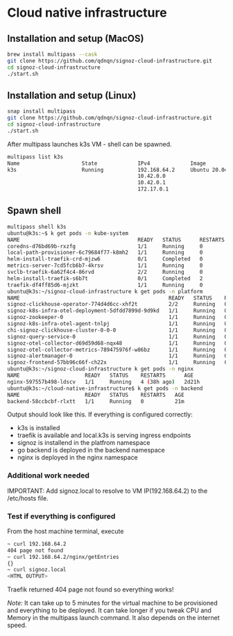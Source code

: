 # Cloud native infrastructure

## Installation and setup (MacOS)

```bash
brew install multipass --cask
git clone https://github.com/qdnqn/signoz-cloud-infrastructure.git 
cd signoz-cloud-infrastructure
./start.sh
```

## Installation and setup (Linux)
```bash
snap install multipass
git clone https://github.com/qdnqn/signoz-cloud-infrastructure.git 
cd signoz-cloud-infrastructure
./start.sh
```

After multipass launches k3s VM - shell can be spawned. 

```bash
multipass list k3s
Name                    State             IPv4             Image
k3s                     Running           192.168.64.2     Ubuntu 20.04 LTS
                                          10.42.0.0
                                          10.42.0.1
                                          172.17.0.1
```

## Spawn shell
```bash
multipass shell k3s
ubuntu@k3s:~$ k get pods -n kube-system
NAME                                      READY   STATUS      RESTARTS   AGE
coredns-d76bd69b-rxzfg                    1/1     Running     0          6h7m
local-path-provisioner-6c79684f77-k8mh2   1/1     Running     0          6h7m
helm-install-traefik-crd-mjzw6            0/1     Completed   0          6h7m
metrics-server-7cd5fcb6b7-4krsv           1/1     Running     0          6h7m
svclb-traefik-6a62f4c4-86rvd              2/2     Running     0          6h5m
helm-install-traefik-s6b7t                0/1     Completed   2          6h7m
traefik-df4ff85d6-mjzkt                   1/1     Running     0          6h5m
ubuntu@k3s:~/signoz-cloud-infrastructure k get pods -n platform
NAME                                                READY   STATUS    RESTARTS   AGE
signoz-clickhouse-operator-774d4d6cc-xhf2t          2/2     Running   0          38h
signoz-k8s-infra-otel-deployment-5dfdd7899d-9d9kd   1/1     Running   0          38h
signoz-zookeeper-0                                  1/1     Running   0          38h
signoz-k8s-infra-otel-agent-tnlpj                   1/1     Running   0          38h
chi-signoz-clickhouse-cluster-0-0-0                 1/1     Running   0          38h
signoz-query-service-0                              1/1     Running   0          38h
signoz-otel-collector-d69d59d68-nqx48               1/1     Running   0          38h
signoz-otel-collector-metrics-789475976f-w86bz      1/1     Running   0          38h
signoz-alertmanager-0                               1/1     Running   0          38h
signoz-frontend-57bb96c66f-ch22x                    1/1     Running   0          38h
ubuntu@k3s:~/signoz-cloud-infrastructure k get pods -n nginx
NAME                     READY   STATUS    RESTARTS      AGE
nginx-597557b498-ldscv   1/1     Running   4 (38h ago)   2d21h
ubuntu@k3s:~/cloud-native-infrastructure$ k get pods -n backend
NAME                     READY   STATUS    RESTARTS   AGE
backend-58ccbcbf-rlxtt   1/1     Running   0          21m
```
Output should look like this. If everything is configured correctly:
- k3s is installed
- traefik is available and local.k3s is serving ingress endpoints
- signoz is installend in the platfrom namespace
- go backend is deployed in the backend namespace
- nginx is deployed in the nginx namespace


### Additional work needed
IMPORTANT: Add signoz.local to resolve to VM IP(192.168.64.2) to the /etc/hosts file.

### Test if everything is configured
From the host machine terminal, execute
```bash
~ curl 192.168.64.2
404 page not found
~ curl 192.168.64.2/nginx/getEntries
{}
~ curl signoz.local
<HTML OUTPUT>
```

Traefik returned 404 page not found so everything works!

*Note:* It can take up to 5 minutes for the virtual machine to be provisioned and everything to be deployed.
It can take longer if you tweak CPU and Memory in the multipass launch command. It also depends on the internet speed.
